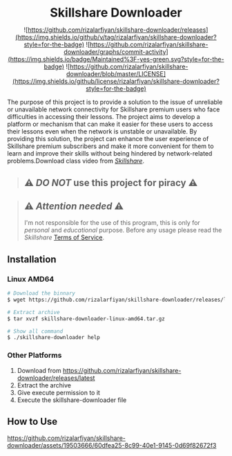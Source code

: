 <div align="center">

  <h1 style="margin-bottom:0">Skillshare Downloader</h1>

![https://github.com/rizalarfiyan/skillshare-downloader/releases](https://img.shields.io/github/v/tag/rizalarfiyan/skillshare-downloader?style=for-the-badge)
![https://github.com/rizalarfiyan/skillshare-downloader/graphs/commit-activity](https://img.shields.io/badge/Maintained%3F-yes-green.svg?style=for-the-badge)
![https://github.com/rizalarfiyan/skillshare-downloader/blob/master/LICENSE](https://img.shields.io/github/license/rizalarfiyan/skillshare-downloader?style=for-the-badge)

</div>

The purpose of this project is to provide a solution to the issue of unreliable or unavailable network connectivity for Skillshare premium users who face difficulties in accessing their lessons. The project aims to develop a platform or mechanism that can make it easier for these users to access their lessons even when the network is unstable or unavailable. By providing this solution, the project can enhance the user experience of Skillshare premium subscribers and make it more convenient for them to learn and improve their skills without being hindered by network-related problems.Download class video from [*Skillshare*](https://www.skillshare.com/).

> ## ⚠ *DO NOT* use this project for piracy ⚠

> ## ⚠ *Attention needed* ⚠ 
> I'm not responsible for the use of this program, this is only for *personal* and *educational* purpose.
> Before any usage please read the *Skillshare* [Terms of Service](https://skillshare.com/terms).

## Installation
### Linux AMD64

```bash
# Download the binnary
$ wget https://github.com/rizalarfiyan/skillshare-downloader/releases/latest/download/skillshare-downloader-linux-amd64.tar.gz

# Extract archive
$ tar xvzf skillshare-downloader-linux-amd64.tar.gz

# Show all command
$ ./skillshare-downloader help
```

### Other Platforms
1. Download from https://github.com/rizalarfiyan/skillshare-downloader/releases/latest
2. Extract the archive
3. Give execute permission to it
4. Execute the skillshare-downloader file

## How to Use
https://github.com/rizalarfiyan/skillshare-downloader/assets/19503666/60dfea25-8c99-40e1-9145-0d69f82672f3
